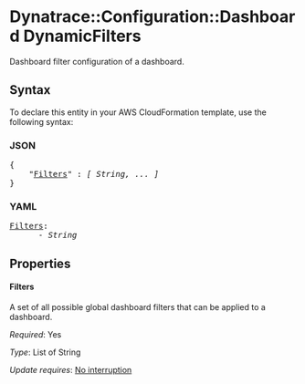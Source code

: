 # Dynatrace::Configuration::Dashboard DynamicFilters

Dashboard filter configuration of a dashboard.

## Syntax

To declare this entity in your AWS CloudFormation template, use the following syntax:

### JSON

<pre>
{
    "<a href="#filters" title="Filters">Filters</a>" : <i>[ String, ... ]</i>
}
</pre>

### YAML

<pre>
<a href="#filters" title="Filters">Filters</a>: <i>
      - String</i>
</pre>

## Properties

#### Filters

A set of all possible global dashboard filters that can be applied to a dashboard.

_Required_: Yes

_Type_: List of String

_Update requires_: [No interruption](https://docs.aws.amazon.com/AWSCloudFormation/latest/UserGuide/using-cfn-updating-stacks-update-behaviors.html#update-no-interrupt)

